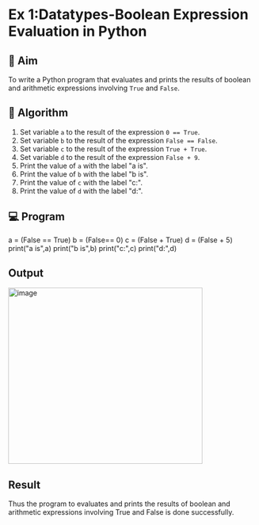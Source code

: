 
# Ex 1:Datatypes-Boolean Expression Evaluation in Python

## 🎯 Aim
To write a Python program that evaluates and prints the results of boolean and arithmetic expressions involving `True` and `False`.

## 🧠 Algorithm
1. Set variable `a` to the result of the expression `0 == True`.
2. Set variable `b` to the result of the expression `False == False`.
3. Set variable `c` to the result of the expression `True + True`.
4. Set variable `d` to the result of the expression `False + 9`.
5. Print the value of `a` with the label "a is".
6. Print the value of `b` with the label "b is".
7. Print the value of `c` with the label "c:".
8. Print the value of `d` with the label "d:".

## 💻 Program
a = (False == True) 
b = (False== 0) 
c = (False + True) 
d = (False + 5) 
print("a is",a) 
print("b is",b) 
print("c:",c) 
print("d:",d)
## Output
<img width="392" height="356" alt="image" src="https://github.com/user-attachments/assets/59483946-ab1e-46fa-ae4e-96d4fa05d297" />

## Result
Thus the program to evaluates and prints the results of boolean and arithmetic expressions involving True and False is done successfully.


